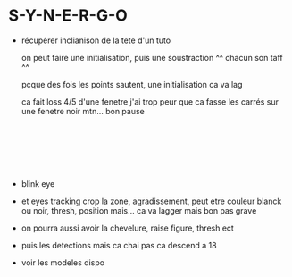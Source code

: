 # S-Y-N-E-R-G-O



- récupérer inclianison de la tete d'un tuto
 
  on peut faire une initialisation, puis une soustraction ^^ chacun son taff ^^ 
  
  pcque des fois les points sautent, une initialisation ca va lag

  ca fait loss 4/5 d'une fenetre j'ai trop peur que ca fasse les carrés sur une fenetre noir mtn... bon pause

<br><br><br><br><br>

- blink eye

- et eyes tracking crop la zone, agradissement, peut etre couleur blanck ou noir, thresh, position mais... ca va lagger mais bon pas grave

- on pourra aussi avoir la chevelure, raise figure, thresh ect

- puis les detections mais ca chai pas ca descend a 18

- voir les modeles dispo










